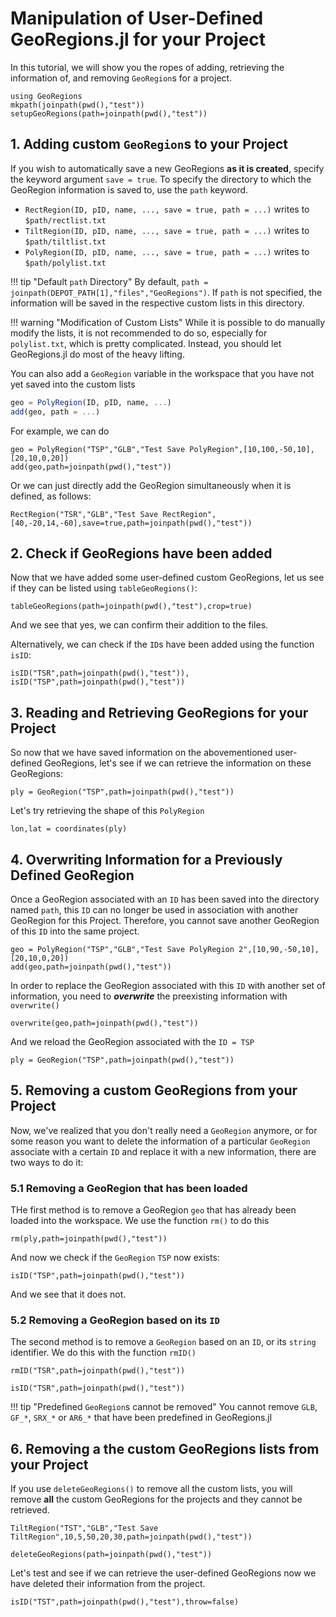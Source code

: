 # Manipulation of User-Defined GeoRegions.jl for your Project

In this tutorial, we will show you the ropes of adding, retrieving the information of, and removing `GeoRegion`s for a project.

```@example addreadremove
using GeoRegions
mkpath(joinpath(pwd(),"test"))
setupGeoRegions(path=joinpath(pwd(),"test"))
```

## 1. Adding custom `GeoRegion`s to your Project

If you wish to automatically save a new GeoRegions **as it is created**, specify the keyword argument `save = true`. To specify the directory to which the GeoRegion information is saved to, use the `path` keyword.

* `RectRegion(ID, pID, name, ..., save = true, path = ...)` writes to `$path/rectlist.txt`
* `TiltRegion(ID, pID, name, ..., save = true, path = ...)` writes to `$path/tiltlist.txt`
* `PolyRegion(ID, pID, name, ..., save = true, path = ...)` writes to `$path/polylist.txt`

!!! tip "Default `path` Directory"
    By default, `path = joinpath(DEPOT_PATH[1],"files","GeoRegions")`. If `path` is not specified, the information will be saved in the respective custom lists in this directory.

!!! warning "Modification of Custom Lists"
    While it is possible to do manually modify the lists, it is not recommended to do so, especially for `polylist.txt`, which is pretty complicated. Instead, you should let GeoRegions.jl do most of the heavy lifting.

You can also add a `GeoRegion` variable in the workspace that you have not yet saved into the custom lists

```julia
geo = PolyRegion(ID, pID, name, ...)
add(geo, path = ...)
```

For example, we can do

```@example addreadremove
geo = PolyRegion("TSP","GLB","Test Save PolyRegion",[10,100,-50,10],[20,10,0,20])
add(geo,path=joinpath(pwd(),"test"))
```

Or we can just directly add the GeoRegion simultaneously when it is defined, as follows:

```@example addreadremove
RectRegion("TSR","GLB","Test Save RectRegion",[40,-20,14,-60],save=true,path=joinpath(pwd(),"test"))
```

## 2. Check if GeoRegions have been added

Now that we have added some user-defined custom GeoRegions, let us see if they can be listed using `tableGeoRegions()`:

```@example addreadremove
tableGeoRegions(path=joinpath(pwd(),"test"),crop=true)
```

And we see that yes, we can confirm their addition to the files.

Alternatively, we can check if the `ID`s have been added using the function `isID`:

```@example addreadremove
isID("TSR",path=joinpath(pwd(),"test")),
isID("TSP",path=joinpath(pwd(),"test"))
```

## 3. Reading and Retrieving GeoRegions for your Project

So now that we have saved information on the abovementioned user-defined GeoRegions, let's see if we can retrieve the information on these GeoRegions:

```@example addreadremove
ply = GeoRegion("TSP",path=joinpath(pwd(),"test"))
```

Let's try retrieving the shape of this `PolyRegion`

```@example addreadremove
lon,lat = coordinates(ply)
```

## 4. Overwriting Information for a Previously Defined GeoRegion

Once a GeoRegion associated with an `ID` has been saved into the directory named `path`, this `ID` can no longer be used in association with another GeoRegion for this Project. Therefore, you cannot save another GeoRegion of this `ID` into the same project.

```@repl addreadremove
geo = PolyRegion("TSP","GLB","Test Save PolyRegion 2",[10,90,-50,10],[20,10,0,20])
add(geo,path=joinpath(pwd(),"test"))
```

In order to replace the GeoRegion associated with this `ID` with another set of information, you need to _**overwrite**_ the preexisting information with `overwrite()`

```@example addreadremove
overwrite(geo,path=joinpath(pwd(),"test"))
```

And we reload the GeoRegion associated with the `ID = TSP`

```@example addreadremove
ply = GeoRegion("TSP",path=joinpath(pwd(),"test"))
```

## 5. Removing a custom GeoRegions from your Project

Now, we've realized that you don't really need a `GeoRegion` anymore, or for some reason you want to delete the information of a particular `GeoRegion` associate with a certain `ID` and replace it with a new information, there are two ways to do it:

### 5.1 Removing a GeoRegion that has been loaded

THe first method is to remove a GeoRegion `geo` that has already been loaded into the workspace. We use the function `rm()` to do this

```@example addreadremove
rm(ply,path=joinpath(pwd(),"test"))
```

And now we check if the `GeoRegion` `TSP` now exists:

```@example addreadremove
isID("TSP",path=joinpath(pwd(),"test"))
```

And we see that it does not.

### 5.2 Removing a GeoRegion based on its `ID`

The second method is to remove a `GeoRegion` based on an `ID`, or its `string` identifier. We do this with the function `rmID()`

```@example addreadremove
rmID("TSR",path=joinpath(pwd(),"test"))
```

```@repl addreadremove
isID("TSR",path=joinpath(pwd(),"test"))
```

!!! tip "Predefined `GeoRegion`s cannot be removed"
    You cannot remove `GLB`, `GF_*`, `SRX_*` or `AR6_*` that have been predefined in GeoRegions.jl

## 6. Removing a the custom GeoRegions lists from your Project

If you use `deleteGeoRegions()` to remove all the custom lists, you will remove **all** the custom GeoRegions for the projects and they cannot be retrieved.

```@example addreadremove
TiltRegion("TST","GLB","Test Save TiltRegion",10,5,50,20,30,path=joinpath(pwd(),"test"))
```

```@example addreadremove
deleteGeoRegions(path=joinpath(pwd(),"test"))
```

Let's test and see if we can retrieve the user-defined GeoRegions now we have deleted their information from the project.

```@repl addreadremove
isID("TST",path=joinpath(pwd(),"test"),throw=false)
```